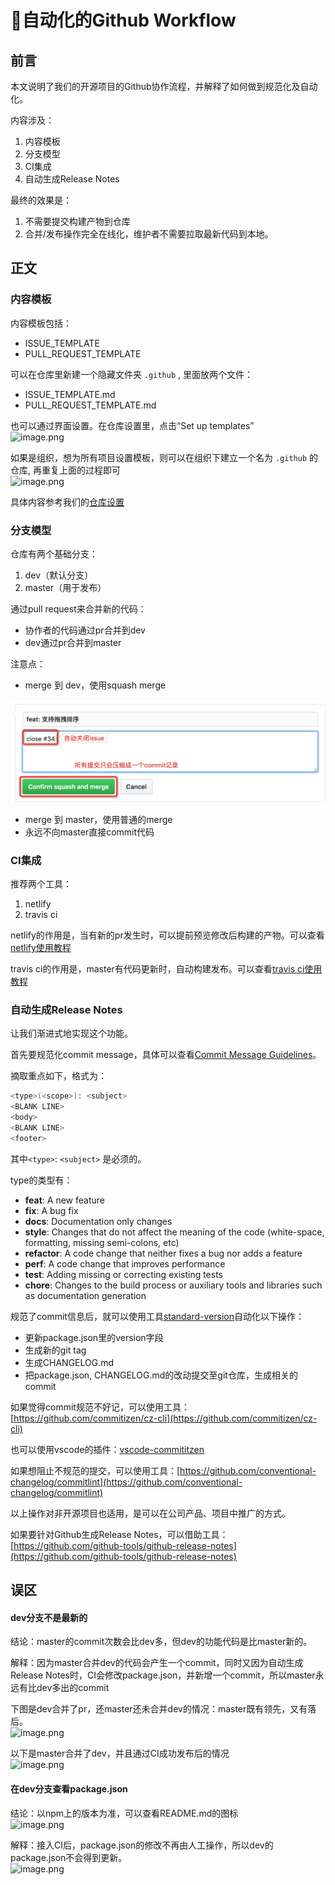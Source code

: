 # 🤖自动化的Github Workflow

<a name="df368884"></a>
## 前言
本文说明了我们的开源项目的Github协作流程，并解释了如何做到规范化及自动化。

内容涉及：

1. 内容模板
1. 分支模型
1. CI集成
1. 自动生成Release Notes

最终的效果是：

1. 不需要提交构建产物到仓库
1. 合并/发布操作完全在线化，维护者不需要拉取最新代码到本地。

<a name="58378f0d"></a>
## 正文
<a name="ac042595"></a>
### 内容模板
内容模板包括：

- ISSUE_TEMPLATE
- PULL_REQUEST_TEMPLATE

可以在仓库里新建一个隐藏文件夹 `.github` , 里面放两个文件：

- ISSUE_TEMPLATE.md
- PULL_REQUEST_TEMPLATE.md

也可以通过界面设置。在仓库设置里，点击“Set up templates”<br />
![image.png](https://cdn.nlark.com/yuque/0/2019/png/160590/1555040003314-de4adcc6-8736-4aab-8f2c-d22ba5818f09.png#align=left&display=inline&height=605&name=image.png&originHeight=1210&originWidth=1882&size=869238&status=done&width=941)

如果是组织，想为所有项目设置模板，则可以在组织下建立一个名为 `.github` 的仓库, 再重复上面的过程即可<br />
![image.png](https://cdn.nlark.com/yuque/0/2019/png/160590/1555040119728-73604366-e0ed-4682-9da9-32340f2dbd05.png#align=left&display=inline&height=422&name=image.png&originHeight=844&originWidth=1310&size=407262&status=done&width=655)

具体内容参考我们的[仓库设置](https://github.com/FEMessage/.github)

<a name="78653ba1"></a>
### 分支模型
仓库有两个基础分支：

1. dev（默认分支）
1. master（用于发布）

通过pull request来合并新的代码：

- 协作者的代码通过pr合并到dev
- dev通过pr合并到master

注意点：

- merge 到 dev，使用squash merge

![squash merge](assets/image-20190606165218200.png)

- merge 到 master，使用普通的merge
- 永远不向master直接commit代码



### CI集成
推荐两个工具：

1. netlify
1. travis ci

netlify的作用是，当有新的pr发生时，可以提前预览修改后构建的产物。可以查看[netlify使用教程](https://github.com/levy9527/blog/issues/4)

travis ci的作用是，master有代码更新时，自动构建发布。可以查看[travis ci使用教程](https://github.com/levy9527/blog/issues/1)

<a name="3f128651"></a>
### 自动生成Release Notes
让我们渐进式地实现这个功能。

首先要规范化commit message，具体可以查看[Commit Message Guidelines](https://github.com/angular/angular.js/blob/master/DEVELOPERS.md#commits)。

摘取重点如下，格式为：

```sh
<type>(<scope>): <subject>
<BLANK LINE>
<body>
<BLANK LINE>
<footer>
```

其中`<type>`: `<subject>` 是必须的。

type的类型有：

- **feat**: A new feature
- **fix**: A bug fix
- **docs**: Documentation only changes
- **style**: Changes that do not affect the meaning of the code (white-space, formatting, missing semi-colons, etc)
- **refactor**: A code change that neither fixes a bug nor adds a feature
- **perf**: A code change that improves performance
- **test**: Adding missing or correcting existing tests
- **chore**: Changes to the build process or auxiliary tools and libraries such as documentation generation

规范了commit信息后，就可以使用工具[standard-version](https://github.com/conventional-changelog/standard-version)自动化以下操作：

- 更新package.json里的version字段
- 生成新的git tag
- 生成CHANGELOG.md
- 把package.json, CHANGELOG.md的改动提交至git仓库，生成相关的commit

如果觉得commit规范不好记，可以使用工具：[https://github.com/commitizen/cz-cli](https://github.com/commitizen/cz-cli)

也可以使用vscode的插件：[vscode-commititzen](https://marketplace.visualstudio.com/itemdetails?itemName=KnisterPeter.vscode-commitizen)

如果想阻止不规范的提交，可以使用工具：[https://github.com/conventional-changelog/commitlint](https://github.com/conventional-changelog/commitlint)

以上操作对非开源项目也适用，是可以在公司产品、项目中推广的方式。

如果要针对Github生成Release Notes，可以借助工具：[https://github.com/github-tools/github-release-notes](https://github.com/github-tools/github-release-notes)

<a name="9G58Q"></a>
## 误区
<a name="qUd5o"></a>
#### dev分支不是最新的
结论：master的commit次数会比dev多，但dev的功能代码是比master新的。

解释：因为master合并dev的代码会产生一个commit，同时又因为自动生成Release Notes时，CI会修改package.json，并新增一个commit，所以master永远有比dev多出的commit

下图是dev合并了pr，还master还未合并dev的情况：master既有领先，又有落后。<br />![image.png](https://cdn.nlark.com/yuque/0/2019/png/160590/1559275149860-d7b10f9c-1b83-4691-8daf-74f1befb0bb6.png#align=left&display=inline&height=133&name=image.png&originHeight=266&originWidth=1990&size=239373&status=done&width=995)

以下是master合并了dev，并且通过CI成功发布后的情况<br />![image.png](https://cdn.nlark.com/yuque/0/2019/png/160590/1559275729580-79649464-4bc3-44d8-bc39-977ab60d4b00.png#align=left&display=inline&height=121&name=image.png&originHeight=242&originWidth=1966&size=216509&status=done&width=983)
<a name="5mHY7"></a>
#### 在dev分支查看package.json
结论：以npm上的版本为准，可以查看README.md的图标<br />![image.png](https://cdn.nlark.com/yuque/0/2019/png/160590/1559275890081-6b0c62c7-64c9-4128-9d8d-e7b516db5e20.png#align=left&display=inline&height=177&name=image.png&originHeight=354&originWidth=1946&size=158056&status=done&width=973)

解释：接入CI后，package.json的修改不再由人工操作，所以dev的package.json不会得到更新。<br />![image.png](https://cdn.nlark.com/yuque/0/2019/png/160590/1559275853192-24c15a9b-31bd-4f43-8f18-6fd76a6974ed.png#align=left&display=inline&height=436&name=image.png&originHeight=872&originWidth=1966&size=660724&status=done&width=983)

